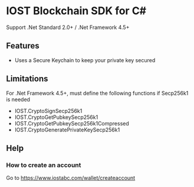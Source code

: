 # IOST Blockchain SDK for C# 
Support .Net Standard 2.0+ / .Net Framework 4.5+ 

## Features
- Uses a Secure Keychain to keep your private key secured

## Limitations
For .Net Framework 4.5+, must define the following functions if Secp256k1 is needed
- IOST.CryptoSignSecp256k1
- IOST.CryptoGetPubkeySecp256k1
- IOST.CryptoGetPubkeySecp256k1Compressed
- IOST.CryptoGeneratePrivateKeySecp256k1

## Help
### How to create an account
Go to https://www.iostabc.com/wallet/createaccount 
